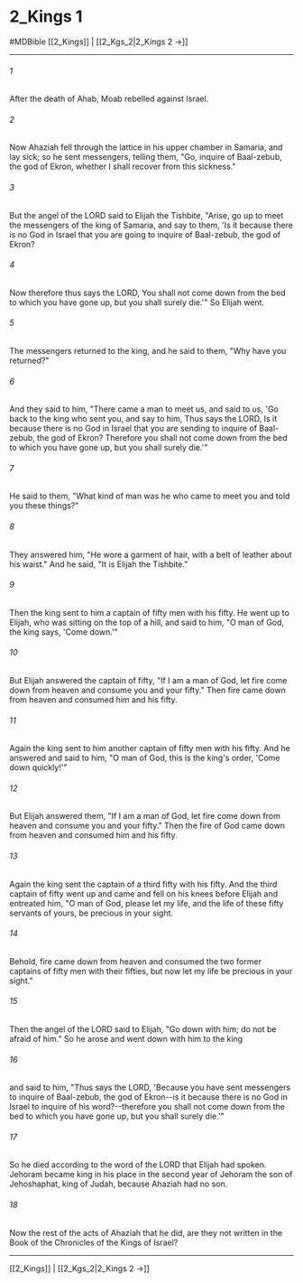 # 2_Kings 1
#MDBible
[[2_Kings]] | [[2_Kgs_2|2_Kings 2 →]]

***

###### 1 
After the death of Ahab, Moab rebelled against Israel. 

###### 2 
Now Ahaziah fell through the lattice in his upper chamber in Samaria, and lay sick; so he sent messengers, telling them, "Go, inquire of Baal-zebub, the god of Ekron, whether I shall recover from this sickness." 

###### 3 
But the angel of the LORD said to Elijah the Tishbite, "Arise, go up to meet the messengers of the king of Samaria, and say to them, 'Is it because there is no God in Israel that you are going to inquire of Baal-zebub, the god of Ekron? 

###### 4 
Now therefore thus says the LORD, You shall not come down from the bed to which you have gone up, but you shall surely die.'" So Elijah went. 

###### 5 
The messengers returned to the king, and he said to them, "Why have you returned?" 

###### 6 
And they said to him, "There came a man to meet us, and said to us, 'Go back to the king who sent you, and say to him, Thus says the LORD, Is it because there is no God in Israel that you are sending to inquire of Baal-zebub, the god of Ekron? Therefore you shall not come down from the bed to which you have gone up, but you shall surely die.'" 

###### 7 
He said to them, "What kind of man was he who came to meet you and told you these things?" 

###### 8 
They answered him, "He wore a garment of hair, with a belt of leather about his waist." And he said, "It is Elijah the Tishbite." 

###### 9 
Then the king sent to him a captain of fifty men with his fifty. He went up to Elijah, who was sitting on the top of a hill, and said to him, "O man of God, the king says, 'Come down.'" 

###### 10 
But Elijah answered the captain of fifty, "If I am a man of God, let fire come down from heaven and consume you and your fifty." Then fire came down from heaven and consumed him and his fifty. 

###### 11 
Again the king sent to him another captain of fifty men with his fifty. And he answered and said to him, "O man of God, this is the king's order, 'Come down quickly!'" 

###### 12 
But Elijah answered them, "If I am a man of God, let fire come down from heaven and consume you and your fifty." Then the fire of God came down from heaven and consumed him and his fifty. 

###### 13 
Again the king sent the captain of a third fifty with his fifty. And the third captain of fifty went up and came and fell on his knees before Elijah and entreated him, "O man of God, please let my life, and the life of these fifty servants of yours, be precious in your sight. 

###### 14 
Behold, fire came down from heaven and consumed the two former captains of fifty men with their fifties, but now let my life be precious in your sight." 

###### 15 
Then the angel of the LORD said to Elijah, "Go down with him; do not be afraid of him." So he arose and went down with him to the king 

###### 16 
and said to him, "Thus says the LORD, 'Because you have sent messengers to inquire of Baal-zebub, the god of Ekron--is it because there is no God in Israel to inquire of his word?--therefore you shall not come down from the bed to which you have gone up, but you shall surely die.'" 

###### 17 
So he died according to the word of the LORD that Elijah had spoken. Jehoram became king in his place in the second year of Jehoram the son of Jehoshaphat, king of Judah, because Ahaziah had no son. 

###### 18 
Now the rest of the acts of Ahaziah that he did, are they not written in the Book of the Chronicles of the Kings of Israel? 

***

[[2_Kings]] | [[2_Kgs_2|2_Kings 2 →]]
